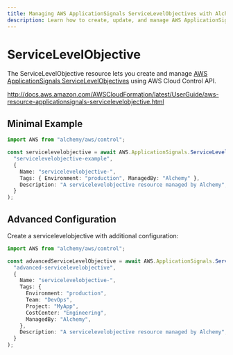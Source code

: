 ```yaml
---
title: Managing AWS ApplicationSignals ServiceLevelObjectives with Alchemy
description: Learn how to create, update, and manage AWS ApplicationSignals ServiceLevelObjectives using Alchemy Cloud Control.
---
```


# ServiceLevelObjective

The ServiceLevelObjective resource lets you create and manage [AWS ApplicationSignals ServiceLevelObjectives](https://docs.aws.amazon.com/applicationsignals/latest/userguide/) using AWS Cloud Control API.

http://docs.aws.amazon.com/AWSCloudFormation/latest/UserGuide/aws-resource-applicationsignals-servicelevelobjective.html

## Minimal Example

```ts
import AWS from "alchemy/aws/control";

const servicelevelobjective = await AWS.ApplicationSignals.ServiceLevelObjective(
  "servicelevelobjective-example",
  {
    Name: "servicelevelobjective-",
    Tags: { Environment: "production", ManagedBy: "Alchemy" },
    Description: "A servicelevelobjective resource managed by Alchemy",
  }
);
```

## Advanced Configuration

Create a servicelevelobjective with additional configuration:

```ts
import AWS from "alchemy/aws/control";

const advancedServiceLevelObjective = await AWS.ApplicationSignals.ServiceLevelObjective(
  "advanced-servicelevelobjective",
  {
    Name: "servicelevelobjective-",
    Tags: {
      Environment: "production",
      Team: "DevOps",
      Project: "MyApp",
      CostCenter: "Engineering",
      ManagedBy: "Alchemy",
    },
    Description: "A servicelevelobjective resource managed by Alchemy",
  }
);
```

